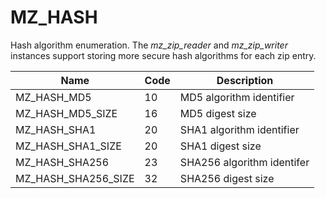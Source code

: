 # MZ_HASH

Hash algorithm enumeration. The _mz_zip_reader_ and _mz_zip_writer_ instances support storing more secure hash algorithms for each zip entry.

|Name|Code|Description|
|-|-|-|
|MZ_HASH_MD5|10|MD5 algorithm identifier|
|MZ_HASH_MD5_SIZE|16|MD5 digest size|
|MZ_HASH_SHA1|20|SHA1 algorithm identifier|
|MZ_HASH_SHA1_SIZE|20|SHA1 digest size|
|MZ_HASH_SHA256|23|SHA256 algorithm identifer|
|MZ_HASH_SHA256_SIZE|32|SHA256 digest size|
